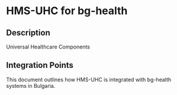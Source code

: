 # HMS-UHC for bg-health

## Description

Universal Healthcare Components

## Integration Points

This document outlines how HMS-UHC is integrated with bg-health systems in Bulgaria.
